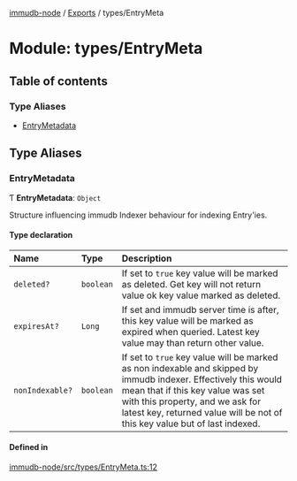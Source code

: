 [immudb-node](../README.md) / [Exports](../modules.md) / types/EntryMeta

# Module: types/EntryMeta

## Table of contents

### Type Aliases

- [EntryMetadata](types_EntryMeta.md#entrymetadata)

## Type Aliases

### EntryMetadata

Ƭ **EntryMetadata**: `Object`

Structure influencing immudb Indexer behaviour for
indexing Entry'ies.

#### Type declaration

| Name | Type | Description |
| :------ | :------ | :------ |
| `deleted?` | `boolean` | If set to `true` key value will be marked as deleted.  Get key will not return value ok key value marked as deleted. |
| `expiresAt?` | `Long` | If set and immudb server time is after, this key value will be marked as expired when queried. Latest key value may than return other value. |
| `nonIndexable?` | `boolean` | If set to `true` key value will be marked as non indexable and skipped by immudb indexer. Effectively this would mean that if this key value was set with this property, and we ask for latest key, returned value will be not of this key value but of last indexed. |

#### Defined in

[immudb-node/src/types/EntryMeta.ts:12](https://github.com/codenotary/immudb-node/blob/fe12060/immudb-node/src/types/EntryMeta.ts#L12)
